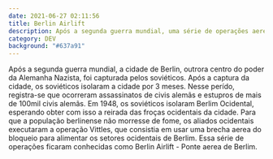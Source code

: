 ```yaml
---
date: 2021-06-27 02:11:56
title: Berlin Airlift
description: Após a segunda guerra mundial, uma série de operações aereas ficaram conhecidas como Berlin Ailift.
category: DEV
background: "#637a91"
---
```


Após a segunda guerra mundial, a cidade de Berlin, outrora centro do poder da Alemanha Nazista, foi capturada pelos soviéticos. Após a captura da cidade, os soviéticos isolaram a cidade por 3 meses. Nesse perído, registra-se que ocorreram assassinatos de civis alemãs e estupros de mais de 100mil civis alemãs. Em 1948, os soviéticos isolaram Berlim Ocidental, esperando obter com isso a reirada das froças ocidentais da cidade. Para que a população berlinense não morresse de fome, os aliados ocidentais executaram a operação Vittles, que consistia em usar uma brecha aerea do bloqueio para alimentar os setores ocidentais de Berlim. Essa série de operações ficaram conhecidas como Berlin Airlift - Ponte aerea de Berlim.
